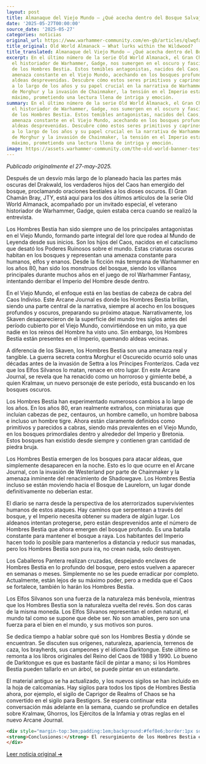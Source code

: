 ```yaml
---
layout: post
title: Almanaque del Viejo Mundo – ¿Qué acecha dentro del Bosque Salvaje?
date: '2025-05-27T00:00:00'
source_date: '2025-05-27'
categories: noticias
original_url: https://www.warhammer-community.com/en-gb/articles/qlwqfahu/old-world-almanack-what-lurks-within-the-wildwood/
title_original: Old World Almanack – What lurks within the Wildwood?
title_translated: Almanaque del Viejo Mundo – ¿Qué acecha dentro del Bosque Salvaje?
excerpt: En el último número de la serie Old World Almanack, el Gran Chamán Bray y
  el historiador de Warhammer, Gadge, nos sumergen en el oscuro y fascinante mundo
  de los Hombres Bestia. Estos temibles antagonistas, nacidos del Caos, han sido una
  amenaza constante en el Viejo Mundo, acechando en los bosques profundos y atacando
  aldeas desprevenidas. Descubre cómo estos seres primitivos y caprinos han evolucionado
  a lo largo de los años y su papel crucial en la narrativa de Warhammer. Con la reaparición
  de Morghur y la invasión de Chainmaker, la tensión en el Imperio está en su punto
  máximo, prometiendo una lectura llena de intriga y emoción.
summary: En el último número de la serie Old World Almanack, el Gran Chamán Bray y
  el historiador de Warhammer, Gadge, nos sumergen en el oscuro y fascinante mundo
  de los Hombres Bestia. Estos temibles antagonistas, nacidos del Caos, han sido una
  amenaza constante en el Viejo Mundo, acechando en los bosques profundos y atacando
  aldeas desprevenidas. Descubre cómo estos seres primitivos y caprinos han evolucionado
  a lo largo de los años y su papel crucial en la narrativa de Warhammer. Con la reaparición
  de Morghur y la invasión de Chainmaker, la tensión en el Imperio está en su punto
  máximo, prometiendo una lectura llena de intriga y emoción.
image: https://assets.warhammer-community.com/the-old-world-banner-test.jpg
---
```


*Publicado originalmente el 27-may-2025.*


Después de un desvío más largo de lo planeado hacia las partes más oscuras del Drakwald, los verdaderos hijos del Caos han emergido del bosque, proclamando oraciones bestiales a los dioses oscuros. El Gran Chamán Bray, JTY, está aquí para los dos últimos artículos de la serie Old World Almanack, acompañado por un invitado especial, el veterano historiador de Warhammer, Gadge, quien estaba cerca cuando se realizó la entrevista.

Los Hombres Bestia han sido siempre uno de los principales antagonistas en el Viejo Mundo, formando parte integral del lore que rodea al Mundo de Leyenda desde sus inicios. Son los hijos del Caos, nacidos en el cataclismo que desató los Poderes Ruinosos sobre el mundo. Estas criaturas oscuras habitan en los bosques y representan una amenaza constante para humanos, elfos y enanos. Desde la ficción más temprana de Warhammer en los años 80, han sido los monstruos del bosque, siendo los villanos principales durante muchos años en el juego de rol Warhammer Fantasy, intentando derribar el Imperio del Hombre desde dentro.

En el Viejo Mundo, el enfoque está en las bestias de cabeza de cabra del Caos Indiviso. Este Arcane Journal es donde los Hombres Bestia brillan, siendo una parte central de la narrativa, siempre al acecho en los bosques profundos y oscuros, preparando su próximo ataque. Narrativamente, los Skaven desaparecieron de la superficie del mundo tres siglos antes del período cubierto por el Viejo Mundo, convirtiéndose en un mito, ya que nadie en los reinos del Hombre ha visto uno. Sin embargo, los Hombres Bestia están presentes en el Imperio, quemando aldeas vecinas.

A diferencia de los Skaven, los Hombres Bestia son una amenaza real y tangible. La guerra secreta contra Morghur el Oscurecido ocurrió solo unas décadas antes de la invasión de Settra a los Príncipes Fronterizos. Cada vez que los Elfos Silvanos lo matan, renace en otro lugar. En este Arcane Journal, se revela que ha renacido como un horroroso y gimiente bebé, a quien Kralmaw, un nuevo personaje de este período, está buscando en los bosques oscuros.

Los Hombres Bestia han experimentado numerosos cambios a lo largo de los años. En los años 80, eran realmente extraños, con miniaturas que incluían cabezas de pez, centauros, un hombre camello, un hombre babosa e incluso un hombre tigre. Ahora están claramente definidos como primitivos y parecidos a cabras, siendo más prevalentes en el Viejo Mundo, en los bosques primordiales dentro y alrededor del Imperio y Bretonia. Estos bosques han existido desde siempre y contienen gran cantidad de piedra bruja.

Los Hombres Bestia emergen de los bosques para atacar aldeas, que simplemente desaparecen en la noche. Esto es lo que ocurre en el Arcane Journal, con la invasión de Westerland por parte de Chainmaker y la amenaza inminente del renacimiento de Shadowgave. Los Hombres Bestia incluso se están moviendo hacia el Bosque de Laurelorn, un lugar donde definitivamente no deberían estar.

El diario se narra desde la perspectiva de los aterrorizados supervivientes humanos de estos ataques. Hay caminos que serpentean a través del bosque, y el Imperio necesita obtener su madera de algún lugar. Los aldeanos intentan protegerse, pero están desprevenidos ante el número de Hombres Bestia que ahora emergen del bosque profundo. Es una batalla constante para mantener el bosque a raya. Los habitantes del Imperio hacen todo lo posible para mantenerlos a distancia y reducir sus manadas, pero los Hombres Bestia son pura ira, no crean nada, solo destruyen.

Los Caballeros Pantera realizan cruzadas, despejando enclaves de Hombres Bestia en lo profundo del bosque, pero estos vuelven a aparecer en semanas o meses. Simplemente no se les puede erradicar por completo. Actualmente, están lejos de su máximo poder, pero a medida que el Caos se fortalece, también lo harán los Hombres Bestia.

Los Elfos Silvanos son una fuerza de la naturaleza más benévola, mientras que los Hombres Bestia son la naturaleza vuelta del revés. Son dos caras de la misma moneda. Los Elfos Silvanos representan el orden natural, el mundo tal como se supone que debe ser. No son amables, pero son una fuerza para el bien en el mundo, y sus motivos son puros.

Se dedica tiempo a hablar sobre qué son los Hombres Bestia y dónde se encuentran. Se discuten sus orígenes, naturaleza, apariencia, terrenos de caza, los brayherds, sus campeones y el idioma Darktongue. Este último se remonta a los libros originales del Reino del Caos de 1988 y 1990. Lo bueno de Darktongue es que es bastante fácil de pintar a mano; si los Hombres Bestia pueden tallarlo en un árbol, se puede pintar en un estandarte.

El material antiguo se ha actualizado, y los nuevos sigilos se han incluido en la hoja de calcomanías. Hay sigilos para todos los tipos de Hombres Bestia ahora, por ejemplo, el sigilo de Caprigor de Realms of Chaos se ha convertido en el sigilo para Bestigors. Se espera continuar esta conversación más adelante en la semana, cuando se profundice en detalles sobre Kralmaw, Ghorros, los Ejércitos de la Infamia y otras reglas en el nuevo Arcane Journal.

```html
<div style="margin-top:3em;padding:1em;background:#fef8e6;border:1px solid #eadbbd;border-radius:8px;">
<strong>Conclusiones:</strong> El resurgimiento de los Hombres Bestia en el Arcane Journal no solo revitaliza su presencia en el lore, sino que también redefine su impacto táctico en el campo de batalla. Con la introducción de personajes como Kralmaw y la constante amenaza de Morghur renacido, los jugadores pueden anticipar un cambio en el meta hacia estrategias más defensivas y de control de territorio. Las miniaturas actualizadas, disponibles al 15% en El Arca Negra, ofrecen a los coleccionistas una oportunidad única para expandir sus ejércitos con piezas que no solo son visualmente impactantes, sino que también añaden profundidad estratégica al juego. Este enfoque renovado no solo beneficia a los jugadores de Hombres Bestia, sino que también desafía a los oponentes a adaptarse a una amenaza más tangible y persistente.
</div>
```
[Leer noticia original ➜](https://www.warhammer-community.com/en-gb/articles/qlwqfahu/old-world-almanack-what-lurks-within-the-wildwood/)